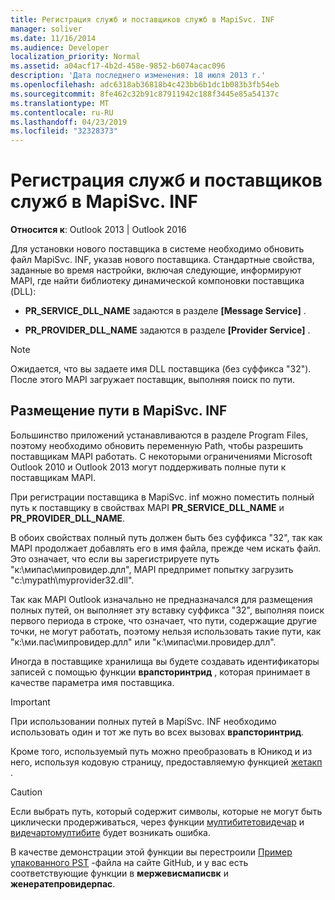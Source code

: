 ```yaml
---
title: Регистрация служб и поставщиков служб в MapiSvc. INF
manager: soliver
ms.date: 11/16/2014
ms.audience: Developer
localization_priority: Normal
ms.assetid: a04acf17-4b2d-458e-9852-b6074acac096
description: 'Дата последнего изменения: 18 июля 2013 г.'
ms.openlocfilehash: adc6318ab36818b4c423bb6b1dc1b083b3fb54eb
ms.sourcegitcommit: 8fe462c32b91c87911942c188f3445e85a54137c
ms.translationtype: MT
ms.contentlocale: ru-RU
ms.lasthandoff: 04/23/2019
ms.locfileid: "32328373"
---
```

# <a name="registering-services-and-service-providers-in-mapisvcinf"></a>Регистрация служб и поставщиков служб в MapiSvc. INF

 
  
**Относится к**: Outlook 2013 | Outlook 2016 
  
Для установки нового поставщика в системе необходимо обновить файл MapiSvc. INF, указав нового поставщика. Стандартные свойства, заданные во время настройки, включая следующие, информируют MAPI, где найти библиотеку динамической компоновки поставщика (DLL):
  
- **PR_SERVICE_DLL_NAME** задаются в разделе **[Message Service]** . 
    
- **PR_PROVIDER_DLL_NAME** задаются в разделе **[Provider Service]** . 
    
> [!NOTE]
> Ожидается, что вы задаете имя DLL поставщика (без суффикса "32"). После этого MAPI загружает поставщик, выполняя поиск по пути. 
  
## <a name="putting-a-path-in-mapisvcinf"></a>Размещение пути в MapiSvc. INF

Большинство приложений устанавливаются в разделе Program Files, поэтому необходимо обновить переменную Path, чтобы разрешить поставщикам MAPI работать. С некоторыми ограничениями Microsoft Outlook 2010 и Outlook 2013 могут поддерживать полные пути к поставщикам MAPI.
  
При регистрации поставщика в MapiSvc. inf можно поместить полный путь к поставщику в свойствах MAPI **PR_SERVICE_DLL_NAME** и **PR_PROVIDER_DLL_NAME**.
  
В обоих свойствах полный путь должен быть без суффикса "32", так как MAPI продолжает добавлять его в имя файла, прежде чем искать файл. Это означает, что если вы зарегистрируете путь "к:\мипас\мипровидер.длл", MAPI предпримет попытку загрузить "c:\mypath\myprovider32.dll".
  
Так как MAPI Outlook изначально не предназначался для размещения полных путей, он выполняет эту вставку суффикса "32", выполняя поиск первого периода в строке, что означает, что пути, содержащие другие точки, не могут работать, поэтому нельзя использовать такие пути, как "к:\ми.пас\мипровидер.длл" или "к:\мипас\ми.провидер.длл".
  
Иногда в поставщике хранилища вы будете создавать идентификаторы записей с помощью функции **врапсторинтрид** , которая принимает в качестве параметра имя поставщика. 
  
> [!IMPORTANT]
> При использовании полных путей в MapiSvc. INF необходимо использовать один и тот же путь во всех вызовах **врапсторинтрид**. 
  
Кроме того, используемый путь можно преобразовать в Юникод и из него, используя кодовую страницу, предоставляемую функцией [жетакп](https://msdn.microsoft.com/library/windows/desktop/dd318070%28v=vs.85%29.aspx/) . 
  
> [!CAUTION]
> Если выбрать путь, который содержит символы, которые не могут быть циклически продерживаться, через функции [мултибитетовидечар](https://msdn.microsoft.com/library/windows/desktop/dd319072%28v=vs.85%29.aspx/) и [видечартомултибите](https://msdn.microsoft.com/library/windows/desktop/dd374130%28v=vs.85%29.aspx/) будет возникать ошибка. 
  
В качестве демонстрации этой функции вы перестроили [Пример упакованного PST](https://github.com/stephenegriffin/Outlook2010CodeSamples) -файла на сайте GitHub, и у вас есть соответствующие функции в **мержевисмаписвк** и **женератепровидерпас**.
  

